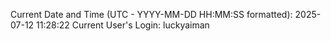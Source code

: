 Current Date and Time (UTC - YYYY-MM-DD HH:MM:SS formatted): 2025-07-12 11:28:22
Current User's Login: luckyaiman
